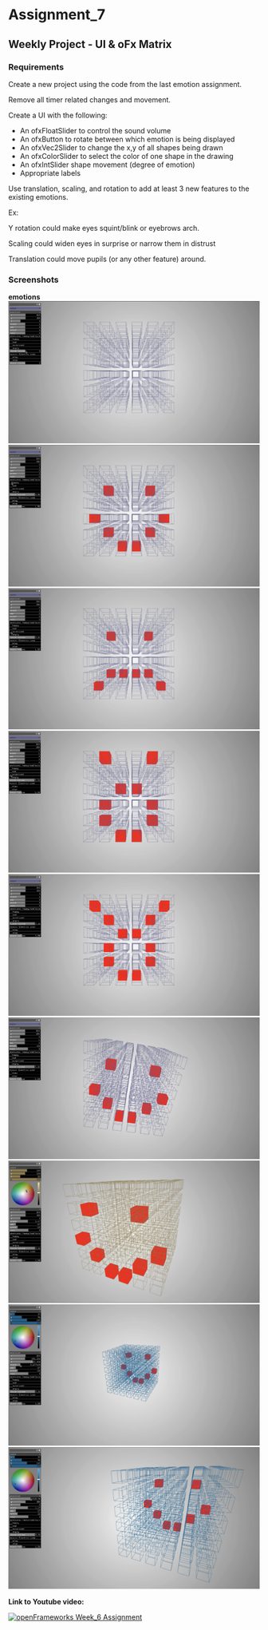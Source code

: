 # Assignment_7

## Weekly Project - UI & oFx Matrix

### Requirements
Create a new project using the code from the last emotion assignment.

Remove all timer related changes and movement.

Create a UI with the following:
* An ofxFloatSlider to control the sound volume 
* An ofxButton to rotate between which emotion is being displayed
* An ofxVec2Slider to change the x,y of all shapes being drawn
* An ofxColorSlider to select the color of one shape in the drawing
* An ofxIntSlider shape movement (degree of emotion)
* Appropriate labels

Use translation, scaling, and rotation to add at least 3 new features to the existing emotions.

Ex:

Y rotation could make eyes squint/blink or eyebrows arch.

Scaling could widen eyes in surprise or narrow them in distrust

Translation could move pupils (or any other feature) around.

### Screenshots
**emotions**
![](images/1.png)
![](images/2.png)
![](images/3.png)
![](images/4.png)
![](images/5.png)
![](images/6.png)
![](images/7.png)
![](images/8.png)
![](images/9.png)

**Link to Youtube video:**

[![openFrameworks Week_6 Assignment](http://img.youtube.com/vi/0Rmum7T4094/0.jpg)](http://www.youtube.com/watch?v=0Rmum7T4094)
